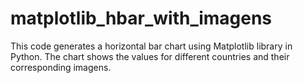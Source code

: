 # matplotlib_hbar_with_imagens
This code generates a horizontal bar chart using Matplotlib library in Python. The chart shows the values for different countries and their corresponding imagens.
